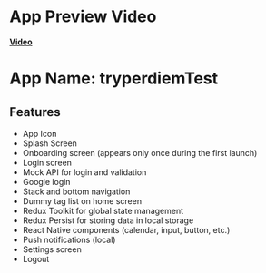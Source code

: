 # App Preview Video  
[**Video**](https://www.loom.com/share/b294e04553424db38a01f3190a672751)

# App Name: tryperdiemTest

## Features
- App Icon  
- Splash Screen  
- Onboarding screen (appears only once during the first launch)  
- Login screen  
- Mock API for login and validation  
- Google login  
- Stack and bottom navigation  
- Dummy tag list on home screen  
- Redux Toolkit for global state management  
- Redux Persist for storing data in local storage  
- React Native components (calendar, input, button, etc.)  
- Push notifications (local)  
- Settings screen  
- Logout
